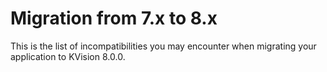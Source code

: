 # Migration from 7.x to 8.x

This is the list of incompatibilities you may encounter when migrating your application to KVision 8.0.0.
